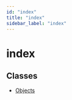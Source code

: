 ```yaml
---
id: "index"
title: "index"
sidebar_label: "index"
---
```


# index

## Classes

- [Objects](/ps_reference/classes/index/)
